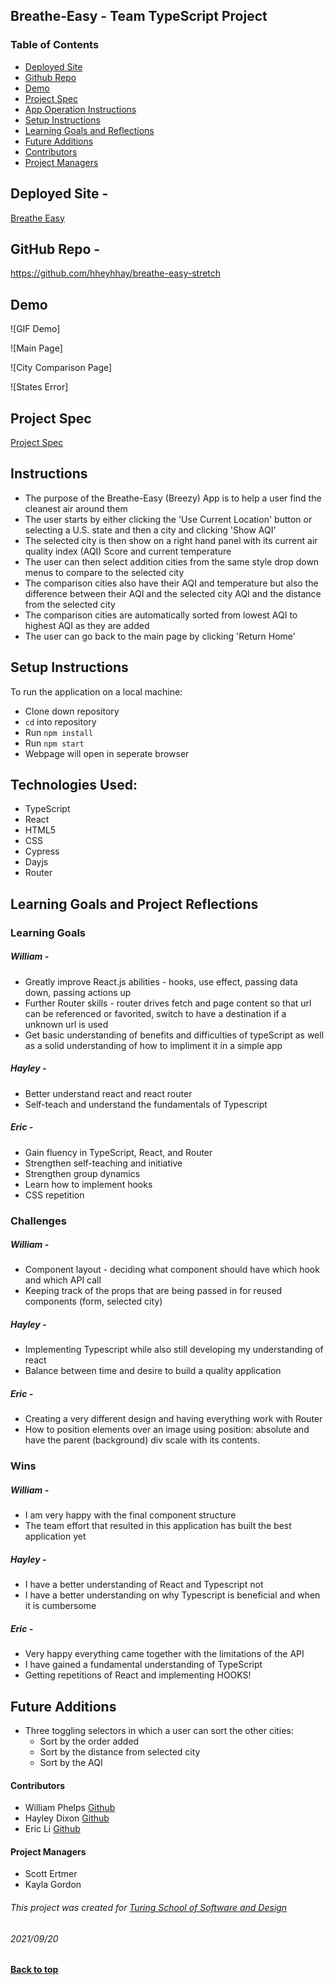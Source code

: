 ## Breathe-Easy - Team TypeScript Project

### Table of Contents
- [Deployed Site](#deployed-site)
- [Github Repo](#github-repo)
- [Demo](#demo)
- [Project Spec](#project-spec)
- [App Operation Instructions](#app-operation-instructions)
- [Setup Instructions](#setup-instructions)
- [Learning Goals and Reflections](#learning-goals-project-reflection)
- [Future Additions](#future-additions)
- [Contributors](#contributors)
- [Project Managers](#project-managers)

## Deployed Site - 
[Breathe Easy](https://breathe-easy.surge.sh/)

## GitHub Repo - 
https://github.com/hheyhhay/breathe-easy-stretch

## Demo

![GIF Demo]

![Main Page]

![City Comparison Page]

![States Error]

## Project Spec

[Project Spec](https://frontend.turing.edu/projects/module-3/stretch.html)

## Instructions
- The purpose of the Breathe-Easy (Breezy) App is to help a user find the cleanest air around them
- The user starts by either clicking the 'Use Current Location' button or selecting a U.S. state and then a city and clicking 'Show AQI'
- The selected city is then show on a right hand panel with its current air quality index (AQI) Score and current temperature
- The user can then select addition cities from the same style drop down menus to compare to the selected city
- The comparison cities also have their AQI and temperature but also the difference between their AQI and the selected city AQI and the distance from the selected city
- The comparison cities are automatically sorted from lowest AQI to highest AQI as they are added
- The user can go back to the main page by clicking 'Return Home'

## Setup Instructions

To run the application on a local machine:

- Clone down repository 
- `cd` into repository
- Run ``` npm install ```
- Run ``npm start``
- Webpage will open in seperate browser

## Technologies Used: 
 - TypeScript
 - React
 - HTML5
 - CSS
 - Cypress 
 - Dayjs
 - Router

## Learning Goals and Project Reflections

### Learning Goals
##### William - 
- Greatly improve React.js abilities - hooks, use effect, passing data down, passing actions up
- Further Router skills - router drives fetch and page content so that url can be referenced or favorited, switch to have a destination if a unknown url is used
- Get basic understanding of benefits and difficulties of typeScript as well as a solid understanding of how to impliment it in a simple app
##### Hayley -
- Better understand react and react router
- Self-teach and understand the fundamentals of Typescript
##### Eric -
- Gain fluency in TypeScript, React, and Router
- Strengthen self-teaching and initiative
- Strengthen group dynamics
- Learn how to implement hooks
- CSS repetition

### Challenges
##### William - 
- Component layout - deciding what component should have which hook and which API call
- Keeping track of the props that are being passed in for reused components (form, selected city)
##### Hayley -
- Implementing Typescript while also still developing my understanding of react
- Balance between time and desire to build a quality application
##### Eric -
- Creating a very different design and having everything work with Router
- How to position elements over an image using position: absolute and have the parent (background) div scale with its contents.

### Wins 
##### William -
- I am very happy with the final component structure 
- The team effort that resulted in this application has built the best application yet
##### Hayley -
- I have a better understanding of React and Typescript not
- I have a better understanding on why Typescript is beneficial and when it is cumbersome
##### Eric -
- Very happy everything came together with the limitations of the API
- I have gained a fundamental understanding of TypeScript
- Getting repetitions of React and implementing HOOKS!

## Future Additions
- Three toggling selectors in which a user can sort the other cities:
  - Sort by the order added
  - Sort by the distance from selected city
  - Sort by the AQI

#### Contributors
- William Phelps [Github](github.com/williamphelps13)
- Hayley Dixon [Github](github.com/hheyhhay)
- Eric Li [Github](github.com/ericli1996)

#### Project Managers
- Scott Ertmer
- Kayla Gordon

###### This project was created for [Turing School of Software and Design](https://turing.io/)
###### 2021/09/20
**[Back to top](#table-of-contents)**
